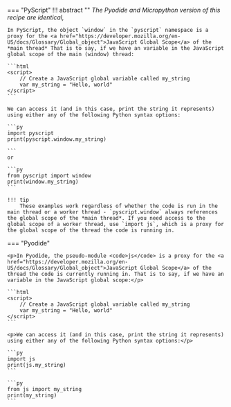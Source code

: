 === "PyScript"
    !!! abstract ""
        <i>The Pyodide and Micropython version of this recipe are identical, </i>

    In PyScript, the object `window` in the `pyscript` namespace is a proxy for the <a href="https://developer.mozilla.org/en-US/docs/Glossary/Global_object">JavaScript Global Scope</a> of the *main thread* That is to say, if we have an variable in the JavaScript global scope of the main (window) thread:

    ```html
    <script>
        // Create a JavaScript global variable called my_string
        var my_string = "Hello, world"
    </script>
    ```

    We can access it (and in this case, print the string it represents) using either any of the following Python syntax options:

    ```py
    import pyscript
    print(pyscript.window.my_string)
    
    ```
    or 

    ```py
    from pyscript import window
    print(window.my_string)
    ```

    !!! tip
        These examples work regardless of whether the code is run in the main thread or a worker thread - `pyscript.window` always references the global scope of the *main thread*. If you need access to the global scope of a worker thread, use `import js`, which is a proxy for the global scope of the thread the code is running in.

=== "Pyodide"

    <p>In Pyodide, the pseudo-module <code>js</code> is a proxy for the <a href="https://developer.mozilla.org/en-US/docs/Glossary/Global_object">JavaScript Global Scope</a> of the thread the code is currently running in. That is to say, if we have an variable in the JavaScript global scope:</p>

    ```html
    <script>
        // Create a JavaScript global variable called my_string
        var my_string = "Hello, world"
    </script>
    ```

    <p>We can access it (and in this case, print the string it represents) using either any of the following Python syntax options:</p>

    ```py
    import js
    print(js.my_string)
    ```

    ```py
    from js import my_string
    print(my_string)
    ```
